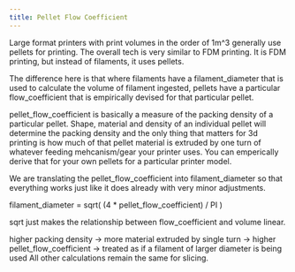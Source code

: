 ```yaml
---
title: Pellet Flow Coefficient
---
```


Large format printers with print volumes in the order of 1m^3 generally use pellets for printing.
The overall tech is very similar to FDM printing.
It is FDM printing, but instead of filaments, it uses pellets.

The difference here is that where filaments have a filament_diameter that is used to calculate
the volume of filament ingested, pellets have a particular flow_coefficient that is empirically
devised for that particular pellet.

pellet_flow_coefficient is basically a measure of the packing density of a particular pellet.
Shape, material and density of an individual pellet will determine the packing density and
the only thing that matters for 3d printing is how much of that pellet material is extruded by
one turn of whatever feeding mehcanism/gear your printer uses. You can emperically derive that
for your own pellets for a particular printer model.

We are translating the pellet_flow_coefficient into filament_diameter so that everything works just like it
does already with very minor adjustments.

filament_diameter = sqrt( (4 \* pellet_flow_coefficient) / PI )

sqrt just makes the relationship between flow_coefficient and volume linear.

higher packing density -> more material extruded by single turn -> higher pellet_flow_coefficient -> treated as if a filament of larger diameter is being used
All other calculations remain the same for slicing.
